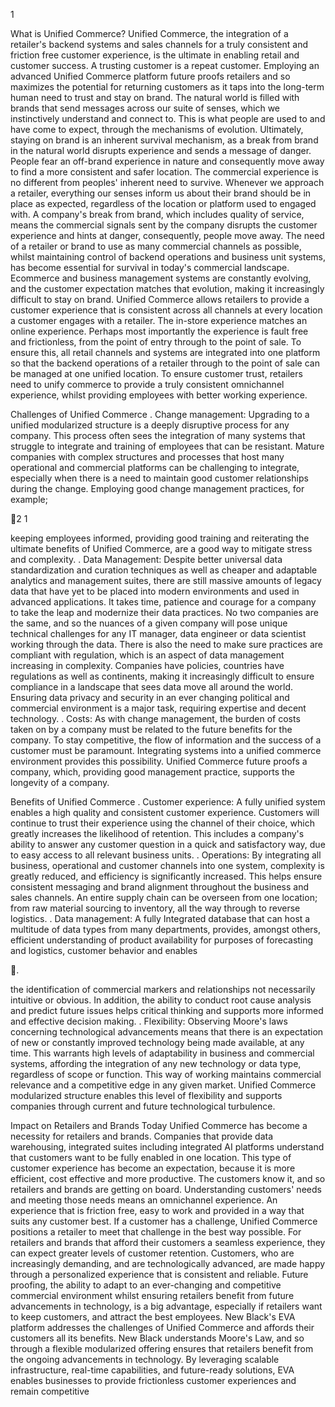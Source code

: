 1

What is Unified Commerce? Unified Commerce, the integration of a
retailer\'s backend systems and sales channels for a truly consistent
and friction free customer experience, is the ultimate in enabling
retail and customer success. A trusting customer is a repeat customer.
Employing an advanced Unified Commerce platform future proofs retailers
and so maximizes the potential for returning customers as it taps into
the long-term human need to trust and stay on brand. The natural world
is filled with brands that send messages across our suite of senses,
which we instinctively understand and connect to. This is what people
are used to and have come to expect, through the mechanisms of
evolution. Ultimately, staying on brand is an inherent survival
mechanism, as a break from brand in the natural world disrupts
experience and sends a message of danger. People fear an off-brand
experience in nature and consequently move away to find a more
consistent and safer location. The commercial experience is no different
from peoples' inherent need to survive. Whenever we approach a retailer,
everything our senses inform us about their brand should be in place as
expected, regardless of the location or platform used to engaged with. A
company's break from brand, which includes quality of service, means the
commercial signals sent by the company disrupts the customer experience
and hints at danger, consequently, people move away. The need of a
retailer or brand to use as many commercial channels as possible, whilst
maintaining control of backend operations and business unit systems, has
become essential for survival in today's commercial landscape. Ecommerce
and business management systems are constantly evolving, and the
customer expectation matches that evolution, making it increasingly
difficult to stay on brand. Unified Commerce allows retailers to provide
a customer experience that is consistent across all channels at every
location a customer engages with a retailer. The in-store experience
matches an online experience. Perhaps most importantly the experience is
fault free and frictionless, from the point of entry through to the
point of sale. To ensure this, all retail channels and systems are
integrated into one platform so that the backend operations of a
retailer through to the point of sale can be managed at one unified
location. To ensure customer trust, retailers need to unify commerce to
provide a truly consistent omnichannel experience, whilst providing
employees with better working experience.

Challenges of Unified Commerce . Change management: Upgrading to a
unified modularized structure is a deeply disruptive process for any
company. This process often sees the integration of many systems that
struggle to integrate and training of employees that can be resistant.
Mature companies with complex structures and processes that host many
operational and commercial platforms can be challenging to integrate,
especially when there is a need to maintain good customer relationships
during the change. Employing good change management practices, for
example;

2 1

keeping employees informed, providing good training and reiterating the
ultimate benefits of Unified Commerce, are a good way to mitigate stress
and complexity. . Data Management: Despite better universal data
standardization and curation techniques as well as cheaper and adaptable
analytics and management suites, there are still massive amounts of
legacy data that have yet to be placed into modern environments and used
in advanced applications. It takes time, patience and courage for a
company to take the leap and modernize their data practices. No two
companies are the same, and so the nuances of a given company will pose
unique technical challenges for any IT manager, data engineer or data
scientist working through the data. There is also the need to make sure
practices are compliant with regulation, which is an aspect of data
management increasing in complexity. Companies have policies, countries
have regulations as well as continents, making it increasingly difficult
to ensure compliance in a landscape that sees data move all around the
world. Ensuring data privacy and security in an ever changing political
and commercial environment is a major task, requiring expertise and
decent technology. . Costs: As with change management, the burden of
costs taken on by a company must be related to the future benefits for
the company. To stay competitive, the flow of information and the
success of a customer must be paramount. Integrating systems into a
unified commerce environment provides this possibility. Unified Commerce
future proofs a company, which, providing good management practice,
supports the longevity of a company.

Benefits of Unified Commerce . Customer experience: A fully unified
system enables a high quality and consistent customer experience.
Customers will continue to trust their experience using the channel of
their choice, which greatly increases the likelihood of retention. This
includes a company's ability to answer any customer question in a quick
and satisfactory way, due to easy access to all relevant business units.
. Operations: By integrating all business, operational and customer
channels into one system, complexity is greatly reduced, and efficiency
is significantly increased. This helps ensure consistent messaging and
brand alignment throughout the business and sales channels. An entire
supply chain can be overseen from one location; from raw material
sourcing to inventory, all the way through to reverse logistics. . Data
management: A fully Integrated database that can host a multitude of
data types from many departments, provides, amongst others, efficient
understanding of product availability for purposes of forecasting and
logistics, customer behavior and enables

.

the identification of commercial markers and relationships not
necessarily intuitive or obvious. In addition, the ability to conduct
root cause analysis and predict future issues helps critical thinking
and supports more informed and effective decision making. . Flexibility:
Observing Moore's laws concerning technological advancements means that
there is an expectation of new or constantly improved technology being
made available, at any time. This warrants high levels of adaptability
in business and commercial systems, affording the integration of any new
technology or data type, regardless of scope or function. This way of
working maintains commercial relevance and a competitive edge in any
given market. Unified Commerce modularized structure enables this level
of flexibility and supports companies through current and future
technological turbulence.

Impact on Retailers and Brands Today Unified Commerce has become a
necessity for retailers and brands. Companies that provide data
warehousing, integrated suites including integrated AI platforms
understand that customers want to be fully enabled in one location. This
type of customer experience has become an expectation, because it is
more efficient, cost effective and more productive. The customers know
it, and so retailers and brands are getting on board. Understanding
customers\' needs and meeting those needs means an omnichannel
experience. An experience that is friction free, easy to work and
provided in a way that suits any customer best. If a customer has a
challenge, Unified Commerce positions a retailer to meet that challenge
in the best way possible. For retailers and brands that afford their
customers a seamless experience, they can expect greater levels of
customer retention. Customers, who are increasingly demanding, and are
technologically advanced, are made happy through a personalized
experience that is consistent and reliable. Future proofing, the ability
to adapt to an ever-changing and competitive commercial environment
whilst ensuring retailers benefit from future advancements in
technology, is a big advantage, especially if retailers want to keep
customers, and attract the best employees. New Black's EVA platform
addresses the challenges of Unified Commerce and affords their customers
all its benefits. New Black understands Moore's Law, and so through a
flexible modularized offering ensures that retailers benefit from the
ongoing advancements in technology. By leveraging scalable
infrastructure, real-time capabilities, and future-ready solutions, EVA
enables businesses to provide frictionless customer experiences and
remain competitive


